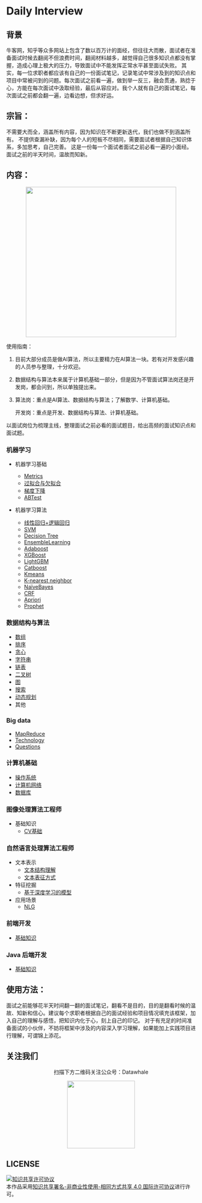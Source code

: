 # Daily Interview

## 背景

牛客网，知乎等众多网站上包含了数以百万计的面经，但往往大而散，面试者在准备面试时候去翻阅不但浪费时间，翻阅材料越多，越觉得自己很多知识点都没有掌握，造成心理上极大的压力，导致面试中不能发挥正常水平甚至面试失败。
其实，每一位求职者都应该有自己的一份面试笔记，记录笔试中常涉及到的知识点和项目中常被问到的问题。每次面试之前看一遍，做到举一反三，融会贯通，熟捻于心，方能在每次面试中汲取经验，最后从容应对。我个人就有自己的面试笔记，每次面试之前都会翻一遍，边看边想，但求好运。

## 宗旨：
不需要大而全，涵盖所有内容，因为知识在不断更新迭代，我们也做不到涵盖所有。
不提供查漏补缺，因为每个人的短板不尽相同，需要面试者根据自己知识体系，多加思考，自己完善。
这是一份每一个面试者面试之前必看一遍的小面经。面试之前的半天时间，温故而知新。

## 内容：

<div align=center>
<img src="https://tva1.sinaimg.cn/large/008i3skNgy1gq44djbyncj30u018ygps.jpg" width="400px">
</div>


使用指南：

1. 目前大部分成员是做AI算法，所以主要精力在AI算法一块。若有对开发感兴趣的人员参与整理，十分欢迎。

2. 数据结构与算法本来属于计算机基础一部分，但是因为不管面试算法岗还是开发岗，都会问到，所以单独提出来。

3. 算法岗：重点是AI算法、数据结构与算法；了解数学、计算机基础。

   开发岗：重点是开发、数据结构与算法、计算机基础。

以面试岗位为梳理主线，整理面试之前必看的面试题目，给出高频的面试知识点和面试题。

### 机器学习
   - 机器学习基础
     - [Metrics](./AI算法/machine-learning/metrics.md)
     - [过拟合与欠拟合](./AI算法/machine-learning/过拟合与欠拟合.md)
     - [梯度下降](./AI算法/machine-learning/梯度下降.md)
     - [ABTest](./AI算法/machine-learning/ABTest.md)
     
   - 机器学习算法

     - [线性回归+逻辑回归](./AI算法/machine-learning/线性回归+逻辑回归.md)
     - [SVM](./AI算法/machine-learning/SVM.md)
     - [Decision Tree](./AI算法/machine-learning/DecisionTree.md)
     - [EnsembleLearning](./AI算法/machine-learning/EnsembleLearning.md)
     - [Adaboost](./AI算法/machine-learning/Adaboost.md)
     - [XGBoost](./AI算法/machine-learning/XGBoost.md)
     - [LightGBM](./AI算法/machine-learning/LightGBM.md)
     - [Catboost](./AI算法/machine-learning/Catboost.md)
     - [Kmeans](./AI算法/machine-learning/Kmeans.md)
     - [K-nearest neighbor](./AI算法/machine-learning/KNN.md)
     - [NaïveBayes](./AI算法/machine-learning/NaïveBayes.md)
     - [CRF](./AI算法/machine-learning/CRF.md)
     - [Apriori](./AI算法/machine-learning/Apriori.md)
     - [Prophet](./AI算法/machine-learning/Prophet.md)

     

     
### 数据结构与算法
   + [数组](./数据结构与算法/Array.md)
   + [排序](./数据结构与算法/sort.md)
   + [贪心](./数据结构与算法/greedy.md)
   + [字符串](./数据结构与算法/string.md)
   + [链表](./数据结构与算法/linklist.md)
   + [二叉树](./数据结构与算法/binaryTree.md)
   + [图](./数据结构与算法/graph.md)
   + [搜索](./数据结构与算法/search.md)
   + [动态规划](./数据结构与算法/dp.md)
   + 其他
### Big data
   + [MapReduce](./开发/大数据/mapreduce.md)
   + [Technology](./开发/大数据/Technology.md)
   + [Questions](./开发/大数据/questions.md)
### 计算机基础     
   + [操作系统](./计算机基础/操作系统.md)
   + [计算机网络](./计算机基础/计算机网络.md) 
   + [数据库](./计算机基础/数据库.md)

### 图像处理算法工程师
- 基础知识
    - [CV基础](./AI算法/CV/CV基础.md)
### 自然语言处理算法工程师

- 文本表示
    - [文本结构理解](./AI算法/NLP/文本表示/文本结构理解.md)
    - [文本表征方式](./AI算法/NLP/文本表示/文本表征方式.md)
- 特征挖掘
    - [基于深度学习的模型](./AI算法/NLP/特征挖掘/基于深度学习的模型.md)
- 应用场景
    - [NLG](./AI算法/NLP/应用场景/NLG.md)

### 前端开发
- [基础知识](./开发/前端开发/README.md)

### Java 后端开发
- [基础知识](./开发/Java后端开发.md)

## 使用方法：
面试之前能够花半天时间翻一翻的面试笔记，翻看不是目的，目的是翻看时候的温故、知新和信心。建议每个求职者根据自己的面试经验和项目情况填充该框架，加入自己的理解与感悟，把知识内化于心，刻上自己的印记。
对于有充足的时间准备面试的小伙伴，不妨将框架中涉及的内容深入学习理解，如果能加上实践项目进行理解，可谓锦上添花。

## 关注我们
<div align=center>
<p>扫描下方二维码关注公众号：Datawhale</p>
<img src="https://raw.githubusercontent.com/datawhalechina/pumpkin-book/master/res/qrcode.jpeg" width = "180" height = "180">
</div>

## LICENSE
<a rel="license" href="http://creativecommons.org/licenses/by-nc-sa/4.0/"><img alt="知识共享许可协议" style="border-width:0" src="https://img.shields.io/badge/license-CC%20BY--NC--SA%204.0-lightgrey" /></a><br />本作品采用<a rel="license" href="http://creativecommons.org/licenses/by-nc-sa/4.0/">知识共享署名-非商业性使用-相同方式共享 4.0 国际许可协议</a>进行许可。
